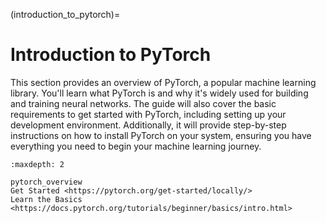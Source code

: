 (introduction_to_pytorch)=

# Introduction to PyTorch

This section provides an overview of PyTorch, a popular machine learning library.
You'll learn what PyTorch is and why it's widely used for building and training
neural networks. The guide will also cover the basic requirements to get started
with PyTorch, including setting up your development environment. Additionally,
it will provide step-by-step instructions on how to install PyTorch on your
system, ensuring you have everything you need to begin your machine learning journey.

```{toctree}
:maxdepth: 2

pytorch_overview
Get Started <https://pytorch.org/get-started/locally/>
Learn the Basics <https://docs.pytorch.org/tutorials/beginner/basics/intro.html>
```
